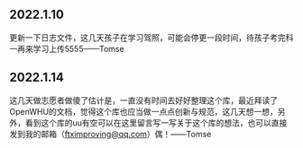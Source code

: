 ## 2022.1.10
更新一下日志文件，这几天孩子在学习驾照，可能会停更一段时间，待孩子考完科一再来学习上传5555——Tomse
## 2022.1.14
这几天做志愿者做傻了估计是，一直没有时间去好好整理这个库，最近拜读了OpenWHU的文档，觉得这个库也应当做一点点创新与规范，这几天想一想，另外，看到这个库的uu有空可以在这里留言写一写关于这个库的想法，也可以直接发到我的邮箱（ftximproving@qq.com）偶！——Tomse
